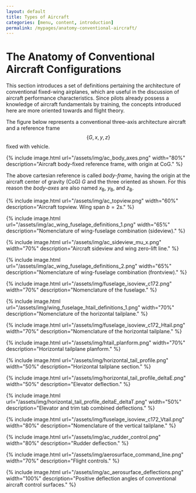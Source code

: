 ```yaml
---
layout: default
title: Types of Aircraft
categories: [menu, content, introduction]
permalink: /mypages/anatomy-conventional-aircraft/
---
```


# The Anatomy of Conventional Aircraft Configurations

This section introduces a set of definitions pertaining the architecture of conventional fixed-wing airplanes, which are useful in the discussion of aircraft performance characteristics. Since pilots already possess a knowledge of aircraft fundamentals by training, the concepts introduced here are more oriented towards and flight theory.

The figure below represents a conventional three-axis architecture aircraft and a reference frame $$\{ G, x, y, z \}$$ fixed with vehicle.

{% include image.html
  url="/assets/img/ac_body_axes.png"
  width="80%"
  description="Aircraft body-fixed reference frame, with origin at CoG."
  %}

The above cartesian reference is called *body-frame*, having the origin at the aircraft center of gravity (CoG) $G$ and the three oriented as shown. For this reason the *body-axes* are also named $x_\mathrm{B}$, $y_\mathrm{B}$, and $z_\mathrm{B}$.

{% include image.html
  url="/assets/img/ac_topview.png"
  width="60%"
  description="Aircraft topview. Wing span $b=2s$."
  %}

{% include image.html
  url="/assets/img/ac_wing_fuselage_definitions_1.png"
  width="65%"
  description="Nomenclature of wing-fuselage combination (sideview)."
  %}

{% include image.html
  url="/assets/img/ac_sideview_mu_x.png"
  width="70%"
  description="Aircraft sideview and wing zero-lift line."
  %}

{% include image.html
  url="/assets/img/ac_wing_fuselage_definitions_2.png"
  width="65%"
  description="Nomenclature of wing-fuselage combination (frontview)."
  %}

{% include image.html
  url="/assets/img/fuselage_isoview_c172.png"
  width="70%"
  description="Nomenclature of the fuselage."
  %}

{% include image.html
  url="/assets/img/wing_fuselage_htail_definitions_1.png"
  width="70%"
  description="Nomenclature of the horizontal tailplane."
  %}

{% include image.html
  url="/assets/img/fuselage_isoview_c172_Htail.png"
  width="70%"
  description="Nomenclature of the horizontal tailplane."
  %}

{% include image.html
  url="/assets/img/htail_planform.png"
  width="70%"
  description="Horizontal tailplane planform."
  %}

{% include image.html
  url="/assets/img/horizontal_tail_profile.png"
  width="50%"
  description="Horizontal tailplane section."
  %}

{% include image.html
  url="/assets/img/horizontal_tail_profile_deltaE.png"
  width="50%"
  description="Elevator deflection."
  %}

{% include image.html
  url="/assets/img/horizontal_tail_profile_deltaE_deltaT.png"
  width="50%"
  description="Elevator and trim tab combined deflections."
  %}

{% include image.html
  url="/assets/img/fuselage_isoview_c172_Vtail.png"
  width="80%"
  description="Nomenclature of the vertical tailplane."
  %}

{% include image.html
  url="/assets/img/ac_rudder_control.png"
  width="80%"
  description="Rudder deflection."
  %}

{% include image.html
  url="/assets/img/aerosurface_command_line.png"
  width="70%"
  description="Flight controls."
  %}

{% include image.html
  url="/assets/img/ac_aerosurface_deflections.png"
  width="100%"
  description="Positive deflection angles of conventional aircraft control surfaces."
  %}
